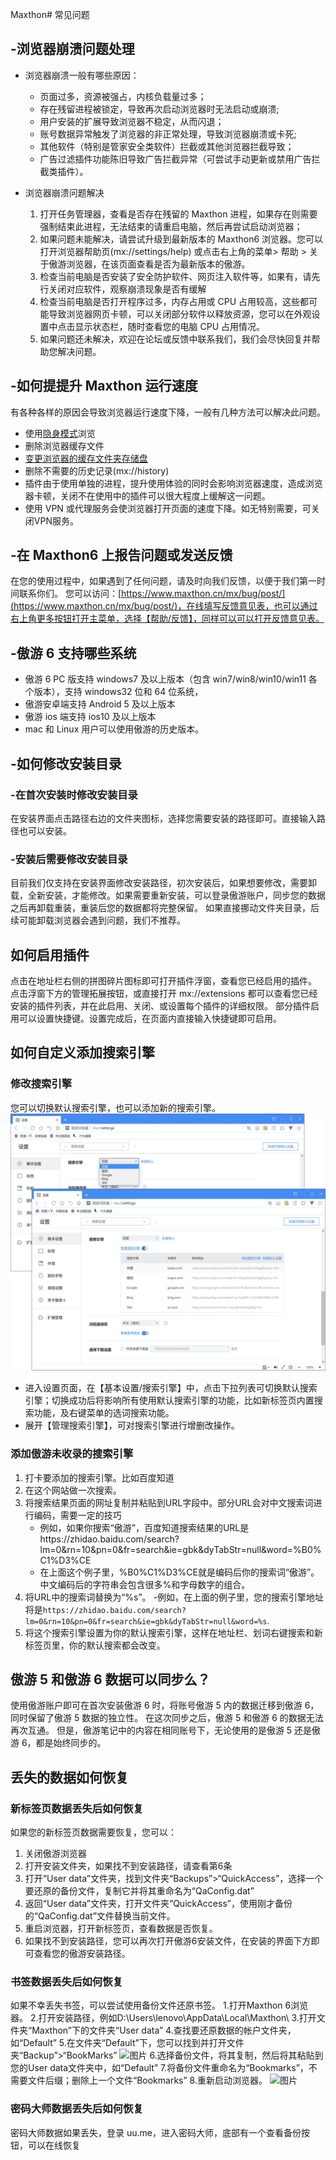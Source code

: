 Maxthon# 常见问题

## -浏览器崩溃问题处理

- 浏览器崩溃一般有哪些原因：

  - 页面过多，资源被强占，内核负载量过多；
  - 存在残留进程被锁定，导致再次启动浏览器时无法启动或崩溃;
  - 用户安装的扩展导致浏览器不稳定，从而闪退；
  - 账号数据异常触发了浏览器的非正常处理，导致浏览器崩溃或卡死;
  - 其他软件（特别是管家安全类软件）拦截或其他浏览器拦截导致；
  - 广告过滤插件功能陈旧导致广告拦截异常（可尝试手动更新或禁用广告拦截类插件）。

- 浏览器崩溃问题解决
  1. 打开任务管理器，查看是否存在残留的 Maxthon 进程，如果存在则需要强制结束此进程，无法结束的请重启电脑，然后再尝试启动浏览器；
  2. 如果问题未能解决，请尝试升级到最新版本的 Maxthon6 浏览器。您可以打开浏览器帮助页(mx://settings/help) 或点击右上角的菜单> 帮助 > 关于傲游浏览器，在该页面查看是否为最新版本的傲游。
  3. 检查当前电脑是否安装了安全防护软件、网页注入软件等，如果有，请先行关闭对应软件，观察崩溃现象是否有缓解
  4. 检查当前电脑是否打开程序过多，内存占用或 CPU 占用较高，这些都可能导致浏览器网页卡顿，可以关闭部分软件以释放资源，您可以在外观设置中点击显示状态栏，随时查看您的电脑 CPU 占用情况。
  5. 如果问题还未解决，欢迎在论坛或反馈中联系我们，我们会尽快回复并帮助您解决问题。

## -如何提提升 Maxthon 运行速度

有各种各样的原因会导致浏览器运行速度下降，一般有几种方法可以解决此问题。

- 使用[隐身模式](05-browse?id=使用隐身模式无痕浏览网页)浏览
- 删除浏览器缓存文件
- [变更浏览器的缓存文件夹存储盘](14-setting?id=-更改系统配置及缓存位置)
- 删除不需要的历史记录(mx://history)
- 插件由于使用单独的进程，提升使用体验的同时会影响浏览器速度，造成浏览器卡顿，关闭不在使用中的插件可以很大程度上缓解这一问题。
- 使用 VPN 或代理服务会使浏览器打开页面的速度下降。如无特别需要，可关闭VPN服务。

## -在 Maxthon6 上报告问题或发送反馈

在您的使用过程中，如果遇到了任何问题，请及时向我们反馈，以便于我们第一时间联系你们。
您可以访问：[https://www.maxthon.cn/mx/bug/post/](https://www.maxthon.cn/mx/bug/post/)，在线填写反馈意见表，也可以通过右上角更多按钮打开主菜单，选择【帮助/反馈】，同样可以可以打开反馈意见表。

## -傲游 6 支持哪些系统

- 傲游 6 PC 版支持 windows7 及以上版本（包含 win7/win8/win10/win11 各个版本），支持 windows32 位和 64 位系统，
- 傲游安卓端支持 Android 5 及以上版本
- 傲游 ios 端支持 ios10 及以上版本
- mac 和 Linux 用户可以使用傲游的历史版本。

## -如何修改安装目录

### -在首次安装时修改安装目录

在安装界面点击路径右边的文件夹图标，选择您需要安装的路径即可。直接输入路径也可以安装。

### -安装后需要修改安装目录

目前我们仅支持在安装界面修改安装路径，初次安装后，如果想要修改，需要卸载，全新安装，才能修改。如果需要重新安装，可以登录傲游账户，同步您的数据之后再卸载重装，重装后您的数据都将完整保留。
如果直接挪动文件夹目录，后续可能卸载浏览器会遇到问题，我们不推荐。

## 如何启用插件

点击在地址栏右侧的拼图碎片图标即可打开插件浮窗，查看您已经启用的插件。
点击浮窗下方的管理拓展按钮，或直接打开 mx://extensions 都可以查看您已经安装的插件列表，并在此启用、关闭、或设置每个插件的详细权限。
部分插件启用可以设置快捷键。设置完成后，在页面内直接输入快捷键即可启用。

## 如何自定义添加搜索引擎

### 修改搜索引擎
您可以切换默认搜索引擎，也可以添加新的搜索引擎。
![](images/05-2.png "=85%,85%")
- 进入设置页面，在【基本设置/搜索引擎】中，点击下拉列表可切换默认搜索引擎；切换成功后将影响所有使用默认搜索引擎的功能，比如新标签页内置搜索功能，及右键菜单的选词搜索功能。
- 展开【管理搜索引擎】，可对搜索引擎进行增删改操作。

### 添加傲游未收录的搜索引擎
1. 打卡要添加的搜索引擎。比如百度知道
2. 在这个网站做一次搜索。 
3. 将搜索结果页面的网址复制并粘贴到URL字段中。部分URL会对中文搜索词进行编码，需要一定的技巧
    - 例如，如果你搜索“傲游”，百度知道搜索结果的URL是https://zhidao.baidu.com/search?lm=0&rn=10&pn=0&fr=search&ie=gbk&dyTabStr=null&word=%B0%C1%D3%CE
    - 在上面这个例子里，%B0%C1%D3%CE就是编码后你的搜索词“傲游”。中文编码后的字符串会包含很多%和字母数字的组合。
4. 将URL中的搜索词替换为“%s”。 
    -例如，在上面的例子里，您的搜索引擎地址将是`https://zhidao.baidu.com/search?lm=0&rn=10&pn=0&fr=search&ie=gbk&dyTabStr=null&word=%s`. 
5. 将这个搜索引擎设置为你的默认搜索引擎，这样在地址栏、划词右键搜索和新标签页里，你的默认搜索都会改变。

## 傲游 5 和傲游 6 数据可以同步么？

使用傲游账户即可在首次安装傲游 6 时，将账号傲游 5 内的数据迁移到傲游 6，同时保留了傲游 5 数据的独立性。
在这次同步之后，傲游 5 和傲游 6 的数据无法再次互通。
但是，傲游笔记中的内容在相同账号下，无论使用的是傲游 5 还是傲游 6，都是始终同步的。

## 丢失的数据如何恢复

### 新标签页数据丢失后如何恢复
如果您的新标签页数据需要恢复，您可以：
1. 关闭傲游浏览器
2. 打开安装文件夹，如果找不到安装路径，请查看第6条
3. 打开“User data”文件夹，找到文件夹“Backups”>“QuickAccess”，选择一个要还原的备份文件，复制它并将其重命名为“QaConfig.dat”
![]()
4. 返回“User data”文件夹，打开文件夹“QuickAccess”，使用刚才备份的“QaConfig.dat”文件替换当前文件。
![]()
5. 重启浏览器，打开新标签页，查看数据是否恢复。
6. 如果找不到安装路径，您可以再次打开傲游6安装文件，在安装的界面下方即可查看您的傲游安装路径。

### 书签数据丢失后如何恢复
如果不幸丢失书签，可以尝试使用备份文件还原书签。 
1.打开Maxthon 6浏览器。 
2.打开安装路径，例如D:\Users\lenovo\AppData\Local\Maxthon\ 
3.打开文件夹“Maxthon”下的文件夹“User data” 
4.查找要还原数据的帐户文件夹，如“Default” 
5.在文件夹“Default”下，您可以找到并打开文件夹“Backup”>“BookMarks” 
![图片]() 
6.选择备份文件，将其复制，然后将其粘贴到您的User data文件夹中，如“Default” 
7.将备份文件重命名为“Bookmarks”，不需要文件后缀；删除上一个文件“Bookmarks” 
8.重新启动浏览器。
![图片]() 

### 密码大师数据丢失后如何恢复

密码大师数据如果丢失，登录 uu.me，进入密码大师，底部有一个查看备份按钮，可以在线恢复

